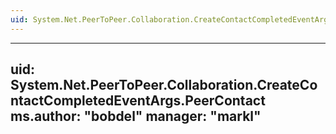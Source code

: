 ```yaml
---
uid: System.Net.PeerToPeer.Collaboration.CreateContactCompletedEventArgs
---
```


---
uid: System.Net.PeerToPeer.Collaboration.CreateContactCompletedEventArgs.PeerContact
ms.author: "bobdel"
manager: "markl"
---
